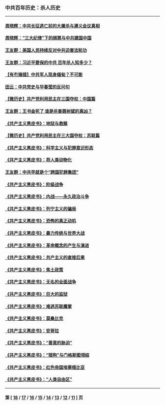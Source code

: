 ### 中共百年历史：杀人历史
---
#### [周晓辉：中共长征逃亡前的大屠杀与遵义会议真相](../../pages/nf1176106/n12888747.md?05130430) 
#### [周晓辉：“三大纪律”下的绑票与中共建国中国](../../pages/nf1176106/n12882305.md?05130430) 
#### [王友群：美国人民持续反对中共迫害法轮功](../../pages/nf1176106/n12849121.md?05130430) 
#### [王友群：习近平要保的中共 百年杀人知多少？](../../pages/nf1176106/n12833861.md?05130430) 
#### [【有冇搞错】中共军人现身缅甸？不可能](../../pages/nf1176106/n12773250.md?05130430) 
#### [田云：中共党史与华春莹的反问句](../../pages/nf1176106/n12765178.md?05130430) 
#### [【微历史】共产党利用民主在三国夺权：中国篇](../../pages/nf1176106/n12740955.md?05130430) 
#### [王友群：王书金死了 谁是杀害聂树斌的真凶？](../../pages/nf1176106/n12728677.md?05130430) 
#### [《共产主义黑皮书》：地狱与救赎](../../pages/nf1176106/n12705614.md?05130430) 
#### [【微历史】共产党利用民主在三大国夺权：苏联篇](../../pages/nf1176106/n12707756.md?05130430) 
#### [《共产主义黑皮书》：科学主义与犯罪意识形态](../../pages/nf1176106/n12700684.md?05130430) 
#### [《共产主义黑皮书》：将人类动物化](../../pages/nf1176106/n12696212.md?05130430) 
#### [王友群：中共早就是个“跨国犯罪集团”](../../pages/nf1176106/n12696339.md?05130430) 
#### [《共产主义黑皮书》：阶级战争](../../pages/nf1176106/n12690702.md?05130430) 
#### [《共产主义黑皮书》：内战——永久政治斗争](../../pages/nf1176106/n12685891.md?05130430) 
#### [《共产主义黑皮书》：列宁主义的骗局](../../pages/nf1176106/n12671223.md?05130430) 
#### [《共产主义黑皮书》：恐怖的真正动机](../../pages/nf1176106/n12666294.md?05130430) 
#### [《共产主义黑皮书》：暴力传统与世界大战](../../pages/nf1176106/n12660322.md?05130430) 
#### [《共产主义黑皮书》：革命概念的产生与演进](../../pages/nf1176106/n12655045.md?05130430) 
#### [《共产主义黑皮书》：共产主义的直接后果](../../pages/nf1176106/n12644821.md?05130430) 
#### [《共产主义黑皮书》：焦土政策](../../pages/nf1176106/n12640254.md?05130430) 
#### [《共产主义黑皮书》：无名的全面战争](../../pages/nf1176106/n12633845.md?05130430) 
#### [《共产主义黑皮书》：巨大的监狱](../../pages/nf1176106/n12623116.md?05130430) 
#### [《共产主义黑皮书》：难逃苏联魔掌](../../pages/nf1176106/n12613254.md?05130430) 
#### [《共产主义黑皮书》：莫桑比克](../../pages/nf1176106/n12596409.md?05130430) 
#### [《共产主义黑皮书》：安哥拉](../../pages/nf1176106/n12585438.md?05130430) 
#### [《共产主义黑皮书》：“善意的胁迫”](../../pages/nf1176106/n12575454.md?05130430) 
#### [《共产主义黑皮书》：“猎狗”与门格斯图领结](../../pages/nf1176106/n12570100.md?05130430) 
#### [《共产主义黑皮书》：红色帝国埃塞俄比亚](../../pages/nf1176106/n12564156.md?05130430) 
#### [《共产主义黑皮书》：“人类自由区”](../../pages/nf1176106/n12556570.md?05130430) 

---
#### 第 [ [18](./18.md?05130430) / [17](./17.md?05130430) / [16](./16.md?05130430) / [15](./15.md?05130430) / [14](./14.md?05130430) / [13](./13.md?05130430) / [12](./12.md?05130430) / [11](./11.md?05130430) ] 页
